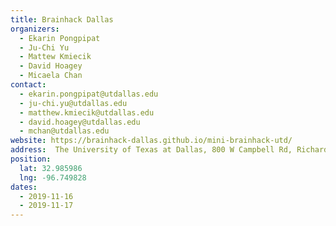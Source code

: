 ```yaml
---
title: Brainhack Dallas
organizers:
  - Ekarin Pongpipat
  - Ju-Chi Yu
  - Mattew Kmiecik
  - David Hoagey
  - Micaela Chan
contact:
  - ekarin.pongpipat@utdallas.edu
  - ju-chi.yu@utdallas.edu
  - matthew.kmiecik@utdallas.edu
  - david.hoagey@utdallas.edu
  - mchan@utdallas.edu
website: https://brainhack-dallas.github.io/mini-brainhack-utd/
address:  The University of Texas at Dallas, 800 W Campbell Rd, Richardson, TX 75080, USA
position:
  lat: 32.985986
  lng: -96.749828
dates:
  - 2019-11-16
  - 2019-11-17
---
```

